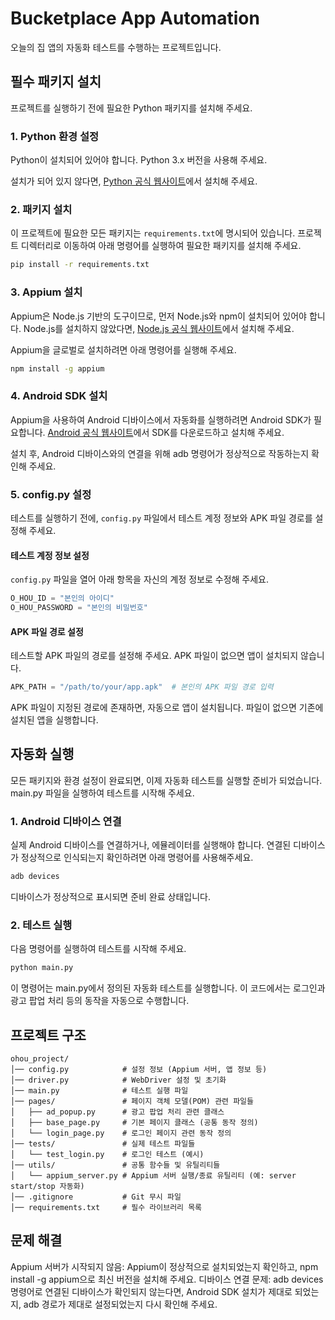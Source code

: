 # Bucketplace App Automation
오늘의 집 앱의 자동화 테스트를 수행하는 프로젝트입니다.

## 필수 패키지 설치
프로젝트를 실행하기 전에 필요한 Python 패키지를 설치해 주세요.

### 1. Python 환경 설정
Python이 설치되어 있어야 합니다. Python 3.x 버전을 사용해 주세요.

설치가 되어 있지 않다면, [Python 공식 웹사이트](https://www.python.org/downloads/)에서 설치해 주세요.

### 2. 패키지 설치
이 프로젝트에 필요한 모든 패키지는 `requirements.txt`에 명시되어 있습니다. 프로젝트 디렉터리로 이동하여 아래 명령어를 실행하여 필요한 패키지를 설치해 주세요.

```bash
pip install -r requirements.txt
```

### 3. Appium 설치
Appium은 Node.js 기반의 도구이므로, 먼저 Node.js와 npm이 설치되어 있어야 합니다. Node.js를 설치하지 않았다면, [Node.js 공식 웹사이트](https://nodejs.org/)에서 설치해 주세요.

Appium을 글로벌로 설치하려면 아래 명령어를 실행해 주세요.

```bash
npm install -g appium
```

### 4. Android SDK 설치
Appium을 사용하여 Android 디바이스에서 자동화를 실행하려면 Android SDK가 필요합니다. [Android 공식 웹사이트](https://developer.android.com/studio)에서 SDK를 다운로드하고 설치해 주세요.

설치 후, Android 디바이스와의 연결을 위해 adb 명령어가 정상적으로 작동하는지 확인해 주세요.

### 5. config.py 설정  
테스트를 실행하기 전에, `config.py` 파일에서 테스트 계정 정보와 APK 파일 경로를 설정해 주세요.

#### 테스트 계정 정보 설정  
`config.py` 파일을 열어 아래 항목을 자신의 계정 정보로 수정해 주세요.  

```python
O_HOU_ID = "본인의 아이디"
O_HOU_PASSWORD = "본인의 비밀번호"
```

#### APK 파일 경로 설정
테스트할 APK 파일의 경로를 설정해 주세요. APK 파일이 없으면 앱이 설치되지 않습니다.

```python
APK_PATH = "/path/to/your/app.apk"  # 본인의 APK 파일 경로 입력
```
APK 파일이 지정된 경로에 존재하면, 자동으로 앱이 설치됩니다.
파일이 없으면 기존에 설치된 앱을 실행합니다.

## 자동화 실행
모든 패키지와 환경 설정이 완료되면, 이제 자동화 테스트를 실행할 준비가 되었습니다. main.py 파일을 실행하여 테스트를 시작해 주세요.

### 1. Android 디바이스 연결
실제 Android 디바이스를 연결하거나, 에뮬레이터를 실행해야 합니다. 연결된 디바이스가 정상적으로 인식되는지 확인하려면 아래 명령어를 사용해주세요.

```bash
adb devices
```
디바이스가 정상적으로 표시되면 준비 완료 상태입니다.

### 2. 테스트 실행
다음 명령어를 실행하여 테스트를 시작해 주세요.

```bash
python main.py
```
이 명령어는 main.py에서 정의된 자동화 테스트를 실행합니다. 이 코드에서는 로그인과 광고 팝업 처리 등의 동작을 자동으로 수행합니다.



## 프로젝트 구조

```plaintext
ohou_project/
│── config.py            # 설정 정보 (Appium 서버, 앱 정보 등)
│── driver.py            # WebDriver 설정 및 초기화
│── main.py              # 테스트 실행 파일
│── pages/               # 페이지 객체 모델(POM) 관련 파일들
│   ├── ad_popup.py      # 광고 팝업 처리 관련 클래스
│   ├── base_page.py     # 기본 페이지 클래스 (공통 동작 정의)
│   └── login_page.py    # 로그인 페이지 관련 동작 정의
│── tests/               # 실제 테스트 파일들
│   └── test_login.py    # 로그인 테스트 (예시)
│── utils/               # 공통 함수들 및 유틸리티들
│   └── appium_server.py # Appium 서버 실행/종료 유틸리티 (예: server start/stop 자동화)
│── .gitignore           # Git 무시 파일
│── requirements.txt     # 필수 라이브러리 목록
```

## 문제 해결
Appium 서버가 시작되지 않음: Appium이 정상적으로 설치되었는지 확인하고, npm install -g appium으로 최신 버전을 설치해 주세요.
디바이스 연결 문제: adb devices 명령어로 연결된 디바이스가 확인되지 않는다면, Android SDK 설치가 제대로 되었는지, adb 경로가 제대로 설정되었는지 다시 확인해 주세요.
